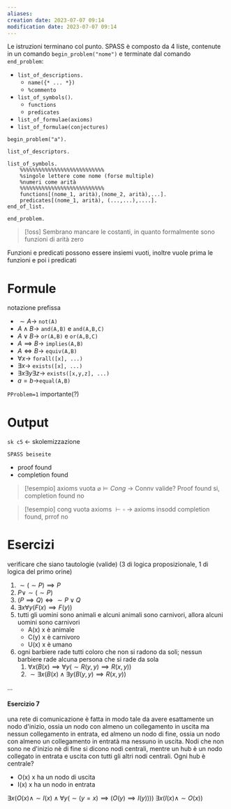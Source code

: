 ```yaml
---
aliases: 
creation date: 2023-07-07 09:14
modification date: 2023-07-07 09:14
---
```


Le istruzioni terminano col punto.
SPASS è composto da 4 liste, contenute in un comando `begin_problem("nome")` e terminate dal comando `end_problem`:
- `list_of_descriptions.`
	- `name({* ... *})`
	- `%commento`
- `list_of_symbols()`.
	- `functions`
	- `predicates`
- `list_of_formulae(axioms)`
- `list_of_formulae(conjectures)`

```SPASS
begin_problem("a").

list_of_descriptors.

list_of_symbols.
	%%%%%%%%%%%%%%%%%%%%%%%%%%%
	%singole lettere come nome (forse multiple)
	%numeri come arità
	%%%%%%%%%%%%%%%%%%%%%%%%%%%
	functions[(nome_1, arità),(nome_2, arità),...].
	predicates[(nome_1, arità), (...,...),....].
end_of_list.

end_problem.

```
>[!oss]
>Sembrano mancare le costanti, in quanto formalmente sono funzioni di arità zero


Funzioni e predicati possono essere insiemi vuoti, inoltre vuole prima le funzioni e poi i predicati


# Formule
notazione prefissa
- $\sim A \to$ `not(A)`
- $A \land B \to$ `and(A,B)` e `and(A,B,C)`
- $A \lor B \to$ `or(A,B)` e `or(A,B,C)`
- $A \implies B \to$ `implies(A,B)`
- $A \iff B \to$ `equiv(A,B)`
- $\forall x \to$ `forall([x], ...)`
- $\exists x \to$ `exists([x], ...)`
- $\exists x \exists y \exists z \to$ `exists([x,y,z], ...)`
- $a = b \to$`equal(A,B)`

`PProblem=1` importante(?)


# Output
`sk c5` <- skolemizzazione

`SPASS beiseite`
- proof found
- completion found


> [!esempio]
> axioms vuota
> $\varnothing \vDash Cong$ -> Connv valide? Proof found si, completion found no

>[!esempio]
>cong vuota
>$\text{ axioms  }\vdash \square$ -> axioms insodd
>completion found, prrof no


# Esercizi
verificare che siano tautologie (valide)
(3 di logica proposizionale, 1 di logica del primo orine)

1. $\sim(\sim P) \implies P$
2. $P \lor \sim(\sim P)$
3. $(P \implies Q) \iff \sim P \lor Q$
4. $\exists x \forall y (F(x) \implies F(y))$
5. tutti gli uomini sono animali e alcuni animali sono carnivori, allora alcuni uomini sono carnivori
	- A(x) x è animale
	- C(y) x è carnivoro
	- U(x) x è umano
6. ogni barbiere rade tutti coloro che non si radono da soli; nessun barbiere rade alcuna persona che si rade da sola
	1. $\forall x (B(x) \implies \forall y(\sim R(y,y) \implies R(x,y))$
	2. $\sim \exists x (B(x) \land \exists y(B(y,y) \implies R(x,y))$

...
#### Esercizio 7
una rete di comunicazione è fatta in modo tale da avere esattamente un nodo d'inizio, ossia un nodo con almeno un collegamento in uscita ma nessun collegamento in entrata, ed almeno un nodo di fine, ossia un nodo con almeno un collegamento in entratà ma nessuno in uscita.
Nodi che non sono ne d'inizio nè di fine si dicono nodi centrali, mentre un hub è un nodo collegato in entrata e uscita con tutti gli altri nodi centrali.
Ogni hub è centrale?

- O(x) x ha un nodo di uscita
- I(x) x ha un nodo in entrata

$\exists x (O(x) \land \sim I(x) \land \forall y (\sim(y = x)  \implies (O(y) \implies I(y))))$
$\exists x (I(x) \land \sim O(x))$
